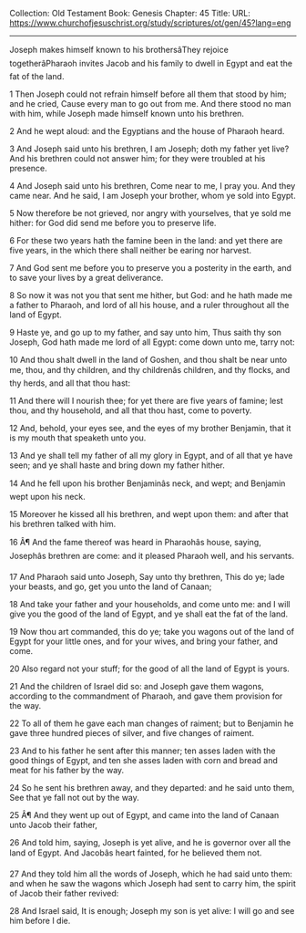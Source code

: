 Collection: Old Testament
Book: Genesis
Chapter: 45
Title: 
URL: https://www.churchofjesuschrist.org/study/scriptures/ot/gen/45?lang=eng

---

Joseph makes himself known to his brothersâThey rejoice togetherâPharaoh invites Jacob and his family to dwell in Egypt and eat the fat of the land.

1 Then Joseph could not refrain himself before all them that stood by him; and he cried, Cause every man to go out from me. And there stood no man with him, while Joseph made himself known unto his brethren.

2 And he wept aloud: and the Egyptians and the house of Pharaoh heard.

3 And Joseph said unto his brethren, I am Joseph; doth my father yet live? And his brethren could not answer him; for they were troubled at his presence.

4 And Joseph said unto his brethren, Come near to me, I pray you. And they came near. And he said, I am Joseph your brother, whom ye sold into Egypt.

5 Now therefore be not grieved, nor angry with yourselves, that ye sold me hither: for God did send me before you to preserve life.

6 For these two years hath the famine been in the land: and yet there are five years, in the which there shall neither be earing nor harvest.

7 And God sent me before you to preserve you a posterity in the earth, and to save your lives by a great deliverance.

8 So now it was not you that sent me hither, but God: and he hath made me a father to Pharaoh, and lord of all his house, and a ruler throughout all the land of Egypt.

9 Haste ye, and go up to my father, and say unto him, Thus saith thy son Joseph, God hath made me lord of all Egypt: come down unto me, tarry not:

10 And thou shalt dwell in the land of Goshen, and thou shalt be near unto me, thou, and thy children, and thy childrenâs children, and thy flocks, and thy herds, and all that thou hast:

11 And there will I nourish thee; for yet there are five years of famine; lest thou, and thy household, and all that thou hast, come to poverty.

12 And, behold, your eyes see, and the eyes of my brother Benjamin, that it is my mouth that speaketh unto you.

13 And ye shall tell my father of all my glory in Egypt, and of all that ye have seen; and ye shall haste and bring down my father hither.

14 And he fell upon his brother Benjaminâs neck, and wept; and Benjamin wept upon his neck.

15 Moreover he kissed all his brethren, and wept upon them: and after that his brethren talked with him.

16 Â¶ And the fame thereof was heard in Pharaohâs house, saying, Josephâs brethren are come: and it pleased Pharaoh well, and his servants.

17 And Pharaoh said unto Joseph, Say unto thy brethren, This do ye; lade your beasts, and go, get you unto the land of Canaan;

18 And take your father and your households, and come unto me: and I will give you the good of the land of Egypt, and ye shall eat the fat of the land.

19 Now thou art commanded, this do ye; take you wagons out of the land of Egypt for your little ones, and for your wives, and bring your father, and come.

20 Also regard not your stuff; for the good of all the land of Egypt is yours.

21 And the children of Israel did so: and Joseph gave them wagons, according to the commandment of Pharaoh, and gave them provision for the way.

22 To all of them he gave each man changes of raiment; but to Benjamin he gave three hundred pieces of silver, and five changes of raiment.

23 And to his father he sent after this manner; ten asses laden with the good things of Egypt, and ten she asses laden with corn and bread and meat for his father by the way.

24 So he sent his brethren away, and they departed: and he said unto them, See that ye fall not out by the way.

25 Â¶ And they went up out of Egypt, and came into the land of Canaan unto Jacob their father,

26 And told him, saying, Joseph is yet alive, and he is governor over all the land of Egypt. And Jacobâs heart fainted, for he believed them not.

27 And they told him all the words of Joseph, which he had said unto them: and when he saw the wagons which Joseph had sent to carry him, the spirit of Jacob their father revived:

28 And Israel said, It is enough; Joseph my son is yet alive: I will go and see him before I die.
